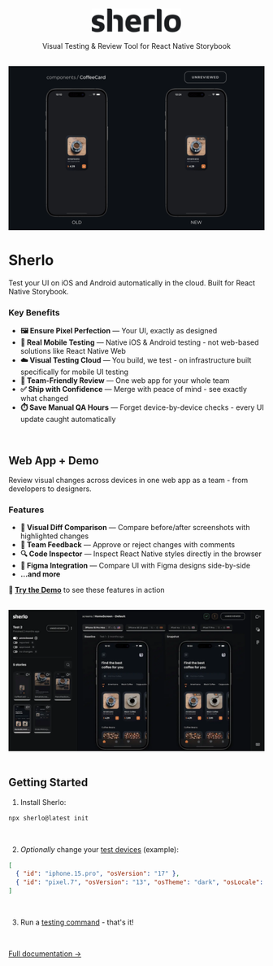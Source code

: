 <br />

<p align="center">
  <a href="https://sherlo.io/">
    <picture>
      <source media="(prefers-color-scheme: dark) and (max-width: 480px)" srcset="./assets/logo-dark.svg" width="140">
      <source media="(prefers-color-scheme: dark)" srcset="./assets/logo-dark.svg" width="176">
      <source media="(max-width: 480px)" srcset="./assets/logo-light.svg" width="140">
      <img src="./assets/logo-light.svg" alt="Sherlo logo" width="176" />
    </picture>
  </a>
</p>

<p align="center">Visual Testing & Review Tool for React Native Storybook</p>

<br />

<!-- TODO: ogarnac gif pod mobile -->
<div align="center">
  <img src="./assets/sherlo.gif" alt="Sherlo visual testing tool demo showing UI comparison and review workflow" width="780" />
</div>

# Sherlo

Test your UI on iOS and Android automatically in the cloud. Built for React Native Storybook.

### Key Benefits

- **🖼️ Ensure Pixel Perfection** — Your UI, exactly as designed
- **📱 Real Mobile Testing** — Native iOS & Android testing - not web-based solutions like React Native Web
- **☁️ Visual Testing Cloud** — You build, we test - on infrastructure built specifically for mobile UI testing
- **🤝 Team-Friendly Review** — One web app for your whole team
- **✅ Ship with Confidence** — Merge with peace of mind - see exactly what changed
- **⏱️ Save Manual QA Hours** — Forget device-by-device checks - every UI update caught automatically

<br />

## Web App + Demo

Review visual changes across devices in one web app as a team - from developers to designers.

### Features

- **📸 Visual Diff Comparison** — Compare before/after screenshots with highlighted changes
- **💬 Team Feedback** — Approve or reject changes with comments
- **🔍 Code Inspector** — Inspect React Native styles directly in the browser
- **🎨 Figma Integration** — Compare UI with Figma designs side-by-side
- **…and more**

**🚀 [Try the Demo](https://app.sherlo.io/demo)** to see these features in action

<br />

<!-- TODO: opakowac w frame z "przegladarki" jak na LP -->
<div align="center">
  <img src="./assets/app.webp" alt="Sherlo – podgląd aplikacji" />
</div>

<br />

## Getting Started

1. Install Sherlo:

```bash
npx sherlo@latest init
```

<br />

2. _Optionally_ change your [test devices](https://docs.sherlo.io/setup/config#devices) (example):

```json
[
  { "id": "iphone.15.pro", "osVersion": "17" },
  { "id": "pixel.7", "osVersion": "13", "osTheme": "dark", "osLocale": "en_GB" }
]
```

<br />

3. Run a [testing command](https://docs.sherlo.io/setup/testing#testing-commands) - that's it!

<br />

[Full documentation →](https://docs.sherlo.io/setup/integration)

